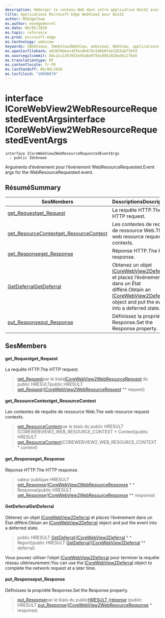 ```yaml
---
description: Héberger le contenu Web dans votre application Win32 avec le contrôle Microsoft Edge WebView2
title: Applications Microsoft Edge WebView2 pour Win32
author: MSEdgeTeam
ms.author: msedgedevrel
ms.date: 06/05/2020
ms.topic: reference
ms.prod: microsoft-edge
ms.technology: webview
keywords: IWebView2, IWebView2WebView, webview2, WebView, applications Win32, Win32, Edge, ICoreWebView2, ICoreWebView2Controller, contrôle de navigateur, html Edge
ms.openlocfilehash: e83078b6ac45fbc0b479c5d6b0fde3263a8f34fd
ms.sourcegitcommit: 8dca1c1367853e45a0a975bc89b1818adb117bd4
ms.translationtype: MT
ms.contentlocale: fr-FR
ms.lasthandoff: 06/08/2020
ms.locfileid: "10698679"
---
```

# <span data-ttu-id="40155-104">interface ICoreWebView2WebResourceRequestedEventArgs</span><span class="sxs-lookup"><span data-stu-id="40155-104">interface ICoreWebView2WebResourceRequestedEventArgs</span></span> 

```
interface ICoreWebView2WebResourceRequestedEventArgs
  : public IUnknown
```

<span data-ttu-id="40155-105">Arguments d’événement pour l’événement WebResourceRequested.</span><span class="sxs-lookup"><span data-stu-id="40155-105">Event args for the WebResourceRequested event.</span></span>

## <span data-ttu-id="40155-106">Résumé</span><span class="sxs-lookup"><span data-stu-id="40155-106">Summary</span></span>

 <span data-ttu-id="40155-107">Ses</span><span class="sxs-lookup"><span data-stu-id="40155-107">Members</span></span>                        | <span data-ttu-id="40155-108">Descriptions</span><span class="sxs-lookup"><span data-stu-id="40155-108">Descriptions</span></span>
--------------------------------|---------------------------------------------
[<span data-ttu-id="40155-109">get_Request</span><span class="sxs-lookup"><span data-stu-id="40155-109">get_Request</span></span>](#get_request) | <span data-ttu-id="40155-110">La requête HTTP.</span><span class="sxs-lookup"><span data-stu-id="40155-110">The HTTP request.</span></span>
[<span data-ttu-id="40155-111">get_ResourceContext</span><span class="sxs-lookup"><span data-stu-id="40155-111">get_ResourceContext</span></span>](#get_resourcecontext) | <span data-ttu-id="40155-112">Les contextes de requête de ressource Web.</span><span class="sxs-lookup"><span data-stu-id="40155-112">The web resource request contexts.</span></span>
[<span data-ttu-id="40155-113">get_Response</span><span class="sxs-lookup"><span data-stu-id="40155-113">get_Response</span></span>](#get_response) | <span data-ttu-id="40155-114">Réponse HTTP.</span><span class="sxs-lookup"><span data-stu-id="40155-114">The HTTP response.</span></span>
[<span data-ttu-id="40155-115">GetDeferral</span><span class="sxs-lookup"><span data-stu-id="40155-115">GetDeferral</span></span>](#getdeferral) | <span data-ttu-id="40155-116">Obtenez un objet [ICoreWebView2Deferral](icorewebview2deferral.md) et placez l’événement dans un État différé.</span><span class="sxs-lookup"><span data-stu-id="40155-116">Obtain an [ICoreWebView2Deferral](icorewebview2deferral.md) object and put the event into a deferred state.</span></span>
[<span data-ttu-id="40155-117">put_Response</span><span class="sxs-lookup"><span data-stu-id="40155-117">put_Response</span></span>](#put_response) | <span data-ttu-id="40155-118">Définissez la propriété Response.</span><span class="sxs-lookup"><span data-stu-id="40155-118">Set the Response property.</span></span>

## <span data-ttu-id="40155-119">Ses</span><span class="sxs-lookup"><span data-stu-id="40155-119">Members</span></span>

#### <span data-ttu-id="40155-120">get_Request</span><span class="sxs-lookup"><span data-stu-id="40155-120">get_Request</span></span> 

<span data-ttu-id="40155-121">La requête HTTP.</span><span class="sxs-lookup"><span data-stu-id="40155-121">The HTTP request.</span></span>

> <span data-ttu-id="40155-122">[get_Request](#get_request)par le biais[ICoreWebView2WebResourceRequest](icorewebview2webresourcerequest.md) du public HRESULT</span><span class="sxs-lookup"><span data-stu-id="40155-122">public HRESULT [get_Request](#get_request)([ICoreWebView2WebResourceRequest](icorewebview2webresourcerequest.md) \*\* request)</span></span>

#### <span data-ttu-id="40155-123">get_ResourceContext</span><span class="sxs-lookup"><span data-stu-id="40155-123">get_ResourceContext</span></span> 

<span data-ttu-id="40155-124">Les contextes de requête de ressource Web.</span><span class="sxs-lookup"><span data-stu-id="40155-124">The web resource request contexts.</span></span>

> <span data-ttu-id="40155-125">[get_ResourceContext](#get_resourcecontext)par le biais du public HRESULT (COREWEBVIEW2_WEB_RESOURCE_CONTEXT \* Context)</span><span class="sxs-lookup"><span data-stu-id="40155-125">public HRESULT [get_ResourceContext](#get_resourcecontext)(COREWEBVIEW2_WEB_RESOURCE_CONTEXT \* context)</span></span>

#### <span data-ttu-id="40155-126">get_Response</span><span class="sxs-lookup"><span data-stu-id="40155-126">get_Response</span></span> 

<span data-ttu-id="40155-127">Réponse HTTP.</span><span class="sxs-lookup"><span data-stu-id="40155-127">The HTTP response.</span></span>

> <span data-ttu-id="40155-128">valeur publique HRESULT [get_Response](#get_response)([ICoreWebView2WebResourceResponse](icorewebview2webresourceresponse.md) \* \* Response)</span><span class="sxs-lookup"><span data-stu-id="40155-128">public HRESULT [get_Response](#get_response)([ICoreWebView2WebResourceResponse](icorewebview2webresourceresponse.md) \*\* response)</span></span>

#### <span data-ttu-id="40155-129">GetDeferral</span><span class="sxs-lookup"><span data-stu-id="40155-129">GetDeferral</span></span> 

<span data-ttu-id="40155-130">Obtenez un objet [ICoreWebView2Deferral](icorewebview2deferral.md) et placez l’événement dans un État différé.</span><span class="sxs-lookup"><span data-stu-id="40155-130">Obtain an [ICoreWebView2Deferral](icorewebview2deferral.md) object and put the event into a deferred state.</span></span>

> <span data-ttu-id="40155-131">public HRESULT [GetDeferral](#getdeferral)([ICoreWebView2Deferral](icorewebview2deferral.md) \* \* Report)</span><span class="sxs-lookup"><span data-stu-id="40155-131">public HRESULT [GetDeferral](#getdeferral)([ICoreWebView2Deferral](icorewebview2deferral.md) \*\* deferral)</span></span>

<span data-ttu-id="40155-132">Vous pouvez utiliser l’objet [ICoreWebView2Deferral](icorewebview2deferral.md) pour terminer la requête réseau ultérieurement.</span><span class="sxs-lookup"><span data-stu-id="40155-132">You can use the [ICoreWebView2Deferral](icorewebview2deferral.md) object to complete the network request at a later time.</span></span>

#### <span data-ttu-id="40155-133">put_Response</span><span class="sxs-lookup"><span data-stu-id="40155-133">put_Response</span></span> 

<span data-ttu-id="40155-134">Définissez la propriété Response.</span><span class="sxs-lookup"><span data-stu-id="40155-134">Set the Response property.</span></span>

> <span data-ttu-id="40155-135">[put_Response](#put_response)par le biais du public[HRESULT (réponse](icorewebview2webresourceresponse.md) )</span><span class="sxs-lookup"><span data-stu-id="40155-135">public HRESULT [put_Response](#put_response)([ICoreWebView2WebResourceResponse](icorewebview2webresourceresponse.md) \* response)</span></span>

